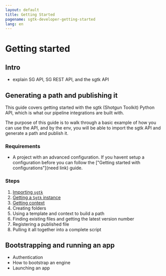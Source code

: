 ```yaml
---
layout: default
title: Getting Started
pagename: sgtk-developer-getting-started
lang: en
---
```


# Getting started

## Intro

- explain SG API, SG REST API, and the sgtk API

## Generating a path and publishing it

This guide covers getting started with the sgtk (Shotgun Toolkit) Python API, 
which is what our pipeline integrations are built with.

The purpose of this guide is to walk through a basic example of how you can use the API, and 
by the env, you will be able to import the sgtk API and generate a path and publish it.

### Requirements

- A project with an advanced configuration. If you havent setup a configuration before you can follow the ["Getting started with configurations"](need link) guide.

### Steps

1. [Importing `sgtk`](./developer-guides/part-1-importing-sgtk.md)
2. [Getting a `Sgtk` instance](./developer-guides/part-2-getting-sgtk-instance.md)
3. [Getting context](./developer-guides/part-3-getting-context.md)
4. Creating folders
5. Using a template and context to build a path
6. Finding existing files and getting the latest version number
7. Registering a published file
8. Pulling it all together into a complete script

## Bootstrapping and running an app

- Authentication
- How to bootstrap an engine
- Launching an app
